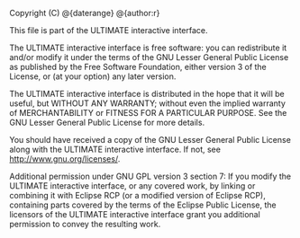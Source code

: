 Copyright (C) @{daterange} @{author:r}

This file is part of the ULTIMATE interactive interface.

The ULTIMATE interactive interface is free software: you can redistribute it and/or modify
it under the terms of the GNU Lesser General Public License as published
by the Free Software Foundation, either version 3 of the License, or
(at your option) any later version.

The ULTIMATE interactive interface is distributed in the hope that it will be useful,
but WITHOUT ANY WARRANTY; without even the implied warranty of
MERCHANTABILITY or FITNESS FOR A PARTICULAR PURPOSE. See the
GNU Lesser General Public License for more details.

You should have received a copy of the GNU Lesser General Public License
along with the ULTIMATE interactive interface. If not, see <http://www.gnu.org/licenses/>.

Additional permission under GNU GPL version 3 section 7:
If you modify the ULTIMATE interactive interface, or any covered work, by linking
or combining it with Eclipse RCP (or a modified version of Eclipse RCP), 
containing parts covered by the terms of the Eclipse Public License, the 
licensors of the ULTIMATE interactive interface grant you additional permission 
to convey the resulting work.
